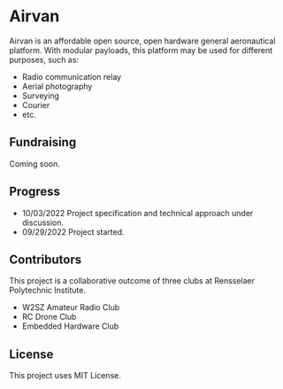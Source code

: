# Airvan

Airvan is an affordable open source, open hardware general aeronautical platform. With modular payloads, this platform may be used for different purposes, such as:

- Radio communication relay
- Aerial photography
- Surveying
- Courier
- etc.

## Fundraising

Coming soon.

## Progress

- 10/03/2022 Project specification and technical approach under discussion.
- 09/29/2022 Project started.

## Contributors

This project is a collaborative outcome of three clubs at Rensselaer Polytechnic Institute.

- W2SZ Amateur Radio Club
- RC Drone Club
- Embedded Hardware Club

## License

This project uses MIT License.
